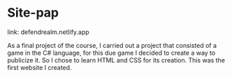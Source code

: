 # Site-pap

link: defendrealm.netlify.app

As a final project of the course, I carried out a project that consisted of a game in the C# language, for this due game I decided to create a way to publicize it. So I chose to learn HTML and CSS for its creation. This was the first website I created.
